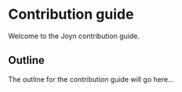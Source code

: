 # Contribution guide

Welcome to the Joyn contribution guide.

## Outline

The outline for the contribution guide will go here...
